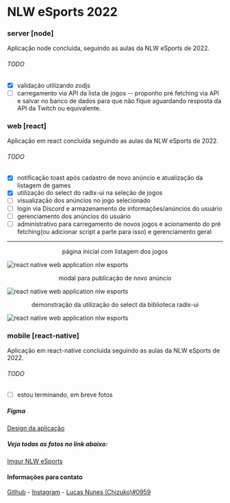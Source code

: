 # NLW eSports 2022


### server [node]

Aplicação node concluída, seguindo as aulas da NLW eSports de 2022.

###### TODO
- [x] validação utilizando zodjs
- [ ] carregamento via API da lista de jogos
-- proponho pré fetching via API e salvar no banco de dados para que não fique aguardando resposta da API da Twitch ou equivalente.

### web [react]

Aplicação em react concluída seguindo as aulas da NLW eSports de 2022.

###### TODO
- [x] notificação toast após cadastro de novo anúncio e atualização da listagem de games
- [x] utilização do select do radix-ui na seleção de jogos
- [ ] visualização dos anúncios no jogo selecionado
- [ ] login via Discord e armazenamento de informações/anúncios do usuário
- [ ] gerenciamento dos anúncios do usuário
- [ ] administrativo para carregamento de novos jogos e acionamento do pré fetching(ou adicionar script a parte para isso) e gerenciamento geral
---
<div align="center">
	página inicial com listagem dos jogos
</div>

![react native web application nlw esports](https://i.imgur.com/QJZaJrQ.jpg)

<div align="center">
	modal para publicação de novo anúncio
</div>

![react native web application nlw esports](https://i.imgur.com/7zfzk0G.jpg)

<div align="center">
	demonstração da utilização do select da biblioteca radix-ui
</div>

![react native web application nlw esports](https://i.imgur.com/NjlctxA.jpg)



### mobile [react-native]

Aplicação em react-native concluída seguindo as aulas da NLW eSports de 2022.

###### TODO
- [ ] estou terminando, em breve fotos


##### Figma 
[Design da aplicação](https://www.figma.com/community/file/1150897317533332617)


##### Veja todas as fotos no link abaixo:
[Imgur NLW eSports](https://imgur.com/a/QoVOg5F)


#### Informações para contato
[Github](https://github.com/lucascnunes) - 
[Instagram](https://instagram.com/lucasparreiranunes) - [Lucas Nunes (Chizuko)#0959](https://discord.com/users/105416177479647232)